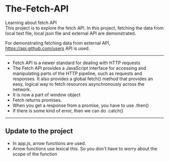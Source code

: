 # The-Fetch-API
Learning about fetch API<br>
This project is to explore the fetch API. In this project, fetching the data from local text file, local json file and external API are demonstrated.

For demonstrating fetching data from external API, https://api.github.com/users API is used.
<hr>

- Fetch API is a newer standard for dealing with HTTP requests
- The Fetch API provides a JavaScript interface for accessing and manipulating parts of the HTTP pipeline, such as requests and responses. It also provides a global fetch() method that provides an easy, logical way to fetch resources asynchronously across the network.
- It is now a part of window object
- Fetch returns promises. 
- When you get a response from a promise, you have to use .then()
- If there is some kind of error, then we can do .catch()

<hr>

## Update to the project
- In app.js, arrow functions are used.
- Arrow functions use lexical this. So you don't have to worry about the scope of the function

